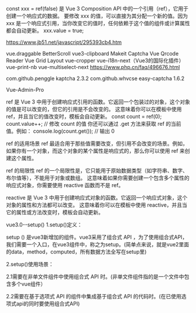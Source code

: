 const xxx = ref(false) 是 Vue 3 Composition API 中的一个引用（ref），它用于创建一个响应式的数据。
要修改 xxx 的值，可以直接为其分配一个新的值。因为 xxx 是一个响应式引用，当你改变它的值时，任何依赖于这个值的组件或计算属性都会自动更新。
xxx.value = true;

https://www.jb51.net/javascript/295393cb4.htm


vue.draggable
BetterScroll
vue3-clipboard
Makeit Captcha
Vue Qrcode Reader
Vue Grid Layout
vue-cropper
vue-i18n-next（Vue3的国际化插件）
vue-print-nb
vue-multiselect-next
https://www.php.cn/faq/496676.html


<dependency>
    <groupId>com.github.penggle</groupId>
    <artifactId>kaptcha</artifactId>
    <version>2.3.2</version>
</dependency>
<dependency>
    <groupId>com.github.whvcse</groupId>
    <artifactId>easy-captcha</artifactId>
    <version>1.6.2</version>
</dependency>


Vue-Admin-Pro


ref 是 Vue 3 中用于创建响应式引用的函数。它返回一个包装过的对象，这个对象的值是可以改变的，但它的引用是不会改变的。
这意味着你可以在模板中使用 ref，并且当它的值改变时，模板会自动更新。 
const count = ref(0);
count.value++; // 修改 count 的值
你还可以通过 .get 方法来获取 ref 的当前值。例如：
console.log(count.get()); // 输出 0

ref 的适用场景
ref 最适合用于那些值需要改变，但引用不会改变的场景。例如，如果你有一个对象，而这个对象的某个属性是响应式的，那么你可以使用 ref 来创建这个属性。

ref 的局限性
ref 的一个局限性是，它只能用于原始数据类型（如字符串、数字、布尔值等），不能用于对象或数组。
这意味着如果你需要创建一个包含多个属性的响应式对象，你需要使用 reactive 函数而不是 ref。 


reactive 是 Vue 3 中用于创建响应式对象的函数。它返回一个响应式对象，这个对象的属性和方法都可以改变。
这意味着你可以在模板中使用 reactive，并且当它的属性或方法改变时，模板会自动更新。 


vue3.0--setup()
1.setup()定义：

setup () 是vue3新增加的组件。vue3采用了组合式 API ，为了使用组合式API，我们需要一个入口，在vue3组件中，称之为setup。(简单点来说，就是vue2里面的data，method，computed，所有数据方法全写在setup里)

2.setup()使用场景：

2.1需要在非单文件组件中使用组合式 API 时。(非单文件组件指的是一个文件中包含多个vue组件）

2.2需要在基于选项式 API 的组件中集成基于组合式 API 的代码时。(在已使用选项式api的同时要使用组合式API)
